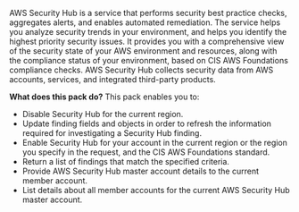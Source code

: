 AWS Security Hub is a service that performs security best practice checks, aggregates alerts, and enables automated remediation. The service helps you analyze security trends in your environment, and helps you identify the highest priority security issues. It provides you with a comprehensive view of the security state of your AWS environment and resources, along with the compliance status of your environment, based on CIS AWS Foundations compliance checks. AWS Security Hub collects security data from AWS accounts, services, and integrated third-party products. 

**What does this pack do?**
This pack enables you to:

- Disable Security Hub for the current region.
- Update finding fields and objects in order to refresh the information required for investigating a Security Hub finding.
- Enable Security Hub for your account in the current region or the region you specify in the request, and the CIS AWS Foundations standard.
- Return a list of findings that match the specified criteria.
- Provide AWS Security Hub master account details to the current member account.
- List details about all member accounts for the current AWS Security Hub master account.

